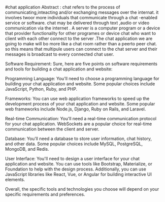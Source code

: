 #chat application
Abstract :
    chat refers to the process of communicating,inteacting and/or exchanging messages over the internat. it involves twoor more individuals that communicate through a chat -enabled service or software. chat may be delivered through text ,audio or video communication via the internet . A server is a computer program or a device that provider functionality for other programes or device chat who want to client with each other connect to the server .The chat application  we are going to make will bo more like a chat room rather than a peerto peer chat. so this means that multipule users can connect to the chat server and their messages is broadcast to every connected chat user. 

Software Requirement:
         Sure, here are five points on software requirements and tools for building a chat application and website:

Programming Language:
         You'll need to choose a programming language for building your chat application and website. Some popular choices include JavaScript, Python, Ruby, and PHP.

Frameworks:
         You can use web application frameworks to speed up the development process of your chat application and website. Some popular web frameworks include Node.js, Django, Ruby on Rails, and Laravel.

Real-time Communication:
         You'll need a real-time communication protocol for your chat application. WebSockets are a popular choice for real-time communication between the client and server.

Database:
         You'll need a database to store user information, chat history, and other data. Some popular choices include MySQL, PostgreSQL, MongoDB, and Redis.

User Interface: 
         You'll need to design a user interface for your chat application and website. You can use tools like Bootstrap, Materialize, or Foundation to help with the design process. Additionally, you can use JavaScript libraries like React, Vue, or Angular for building interactive UI elements.

Overall, the specific tools and technologies you choose will depend on your specific requirements and preferences.
